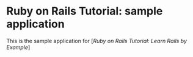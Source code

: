 # Ruby on Rails Tutorial: sample application

This is the sample application for [*Ruby on Rails Tutorial: Learn Rails by Example*] 
